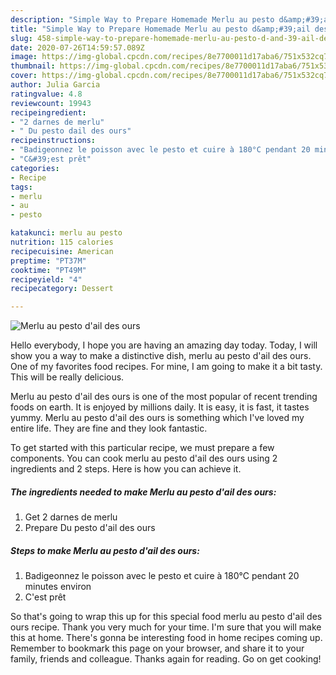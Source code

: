 ```yaml
---
description: "Simple Way to Prepare Homemade Merlu au pesto d&amp;#39;ail des ours"
title: "Simple Way to Prepare Homemade Merlu au pesto d&amp;#39;ail des ours"
slug: 458-simple-way-to-prepare-homemade-merlu-au-pesto-d-and-39-ail-des-ours
date: 2020-07-26T14:59:57.089Z
image: https://img-global.cpcdn.com/recipes/8e7700011d17aba6/751x532cq70/merlu-au-pesto-dail-des-ours-photo-principale-de-la-recette.jpg
thumbnail: https://img-global.cpcdn.com/recipes/8e7700011d17aba6/751x532cq70/merlu-au-pesto-dail-des-ours-photo-principale-de-la-recette.jpg
cover: https://img-global.cpcdn.com/recipes/8e7700011d17aba6/751x532cq70/merlu-au-pesto-dail-des-ours-photo-principale-de-la-recette.jpg
author: Julia Garcia
ratingvalue: 4.8
reviewcount: 19943
recipeingredient:
- "2 darnes de merlu"
- " Du pesto dail des ours"
recipeinstructions:
- "Badigeonnez le poisson avec le pesto et cuire à 180°C pendant 20 minutes environ"
- "C&#39;est prêt"
categories:
- Recipe
tags:
- merlu
- au
- pesto

katakunci: merlu au pesto 
nutrition: 115 calories
recipecuisine: American
preptime: "PT37M"
cooktime: "PT49M"
recipeyield: "4"
recipecategory: Dessert

---
```



![Merlu au pesto d&#39;ail des ours](https://img-global.cpcdn.com/recipes/8e7700011d17aba6/751x532cq70/merlu-au-pesto-dail-des-ours-photo-principale-de-la-recette.jpg)

Hello everybody, I hope you are having an amazing day today. Today, I will show you a way to make a distinctive dish, merlu au pesto d&#39;ail des ours. One of my favorites food recipes. For mine, I am going to make it a bit tasty. This will be really delicious.

Merlu au pesto d&#39;ail des ours is one of the most popular of recent trending foods on earth. It is enjoyed by millions daily. It is easy, it is fast, it tastes yummy. Merlu au pesto d&#39;ail des ours is something which I've loved my entire life. They are fine and they look fantastic.




To get started with this particular recipe, we must prepare a few components. You can cook merlu au pesto d&#39;ail des ours using 2 ingredients and 2 steps. Here is how you can achieve it.

<!--inarticleads1-->

##### The ingredients needed to make Merlu au pesto d&#39;ail des ours:

1. Get 2 darnes de merlu
1. Prepare  Du pesto d&#39;ail des ours




<!--inarticleads2-->

##### Steps to make Merlu au pesto d&#39;ail des ours:

1. Badigeonnez le poisson avec le pesto et cuire à 180°C pendant 20 minutes environ
1. C&#39;est prêt




So that's going to wrap this up for this special food merlu au pesto d&#39;ail des ours recipe. Thank you very much for your time. I'm sure that you will make this at home. There's gonna be interesting food in home recipes coming up. Remember to bookmark this page on your browser, and share it to your family, friends and colleague. Thanks again for reading. Go on get cooking!
